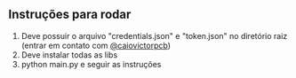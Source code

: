 ## Instruções para rodar

1. Deve possuir o arquivo "credentials.json" e "token.json" no diretório raiz (entrar em contato com [@caiovictorpcb](https://github.com/caiovictorpcb))
2. Deve instalar todas as libs
3. python main.py e seguir as instruções
